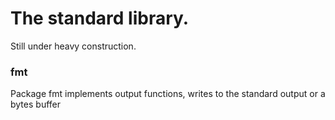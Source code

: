 # The standard library.

Still under heavy construction.

### fmt
Package fmt implements output functions, writes to the standard output or a bytes buffer